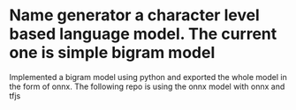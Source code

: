 # Name generator a character level based language model. The current one is simple bigram model
Implemented a bigram model using python and exported the whole model in the form of onnx.
The following repo is using the onnx model with onnx and tfjs